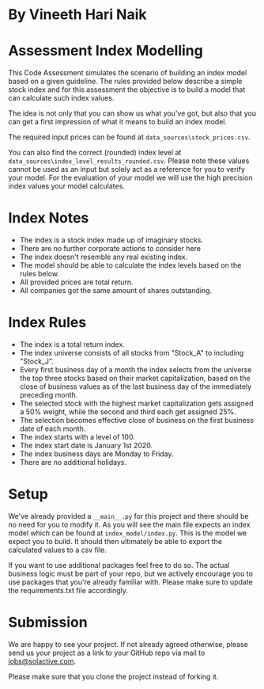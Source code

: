# By Vineeth Hari Naik


# Assessment Index Modelling

This Code Assessment simulates the scenario of building an index model based on a given guideline. 
The rules provided below describe a simple stock index and for this assessment the objective is to 
build a model that can calculate such index values.

The idea is not only that you can show us what you've got, but also that you can get a first impression 
of what it means to build an index model.

The required input prices can be found at `data_sources\stock_prices.csv`. 

You can also find the correct (rounded) index level at `data_sources\index_level_results_rounded.csv`. 
Please note these values cannot be used as an input but solely act as a reference for you to verify 
your model. For the evaluation of your model we will use the high precision index values your model 
calculates.


# Index Notes

- The index is a stock index made up of imaginary stocks. 
- There are no further corporate actions to consider here 
- The index doesn't resemble any real existing index.
- The model should be able to calculate the index levels based on the rules below.
- All provided prices are total return. 
- All companies got the same amount of shares outstanding.


# Index Rules

- The index is a total return index.
- The index universe consists of all stocks from "Stock_A" to including "Stock_J".
- Every first business day of a month the index selects from the universe the top three stocks based on their market capitalization, 
  based on the close of business values as of the last business day of the immediately preceding month.
- The selected stock with the highest market capitalization gets assigned a 50% weight, while the second and third each 
  get assigned 25%.
- The selection becomes effective close of business on the first business date of each month.
- The index starts with a level of 100.
- The index start date is January 1st 2020.
- The index business days are Monday to Friday.
- There are no additional holidays.

# Setup
We've already provided a `__main__.py` for this project and there should be no need for you to modify it. 
As you will see the main file expects an index model which can be found at `index_model/index.py`. 
This is the model we expect you to build. It should then ultimately be able to export the 
calculated values to a csv file. 

If you want to use additional packages feel free to do so. The actual business logic must be part of 
your repo, but we actively encourage you to use packages that you're already familiar 
with. Please make sure to update the requirements.txt file accordingly.

# Submission
We are happy to see your project. If not already agreed otherwise, please send us your project 
as a link to your GitHub repo via mail to jobs@solactive.com. 

Please make sure that you clone the project instead of forking it.
